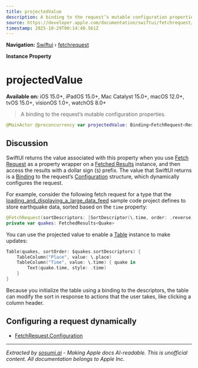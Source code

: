 ```yaml
---
title: projectedValue
description: A binding to the request’s mutable configuration properties.
source: https://developer.apple.com/documentation/swiftui/fetchrequest/projectedvalue
timestamp: 2025-10-29T00:14:40.561Z
---
```


**Navigation:** [Swiftui](/documentation/swiftui) › [fetchrequest](/documentation/swiftui/fetchrequest)

**Instance Property**

# projectedValue

**Available on:** iOS 15.0+, iPadOS 15.0+, Mac Catalyst 15.0+, macOS 12.0+, tvOS 15.0+, visionOS 1.0+, watchOS 8.0+

> A binding to the request’s mutable configuration properties.

```swift
@MainActor @preconcurrency var projectedValue: Binding<FetchRequest<Result>.Configuration> { get }
```

## Discussion

SwiftUI returns the value associated with this property when you use [Fetch Request](/documentation/swiftui/fetchrequest) as a property wrapper on a [Fetched Results](/documentation/swiftui/fetchedresults) instance, and then access the results with a dollar sign (`$`) prefix. The value that SwiftUI returns is a [Binding](/documentation/swiftui/binding) to the request’s [Configuration](/documentation/swiftui/fetchrequest/configuration) structure, which dynamically configures the request.

For example, consider the following fetch request for a type that the [loading_and_displaying_a_large_data_feed](/documentation/swiftui/loading_and_displaying_a_large_data_feed) sample code project defines to store earthquake data, sorted based on the `time` property:

```swift
@FetchRequest(sortDescriptors: [SortDescriptor(\.time, order: .reverse)])
private var quakes: FetchedResults<Quake>
```

You can use the projected value to enable a [Table](/documentation/swiftui/table) instance to make updates:

```swift
Table(quakes, sortOrder: $quakes.sortDescriptors) {
    TableColumn("Place", value: \.place)
    TableColumn("Time", value: \.time) { quake in
        Text(quake.time, style: .time)
    }
}
```

Because you initialize the table using a binding to the descriptors, the table can modify the sort in response to actions that the user takes, like clicking a column header.

## Configuring a request dynamically

- [FetchRequest.Configuration](/documentation/swiftui/fetchrequest/configuration)

---

*Extracted by [sosumi.ai](https://sosumi.ai) - Making Apple docs AI-readable.*
*This is unofficial content. All documentation belongs to Apple Inc.*
